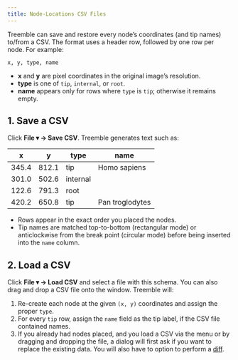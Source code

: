 ```yaml
---
title: Node-Locations CSV Files
---
```


Treemble can save and restore every node’s coordinates (and tip names) to/from a CSV. The format uses a header row, followed by one row per node. For example:

    x, y, type, name

- **x** and **y** are pixel coordinates in the original image’s resolution.
- **type** is one of `tip`, `internal`, or `root`.
- **name** appears only for rows where `type` is `tip`; otherwise it remains empty.

## 1. Save a CSV

Click **File ▾ → Save CSV**. Treemble generates text such as:

| x     | y     | type    | name             |
|-------|-------|---------|------------------|
| 345.4 | 812.1 | tip     | Homo sapiens     |
| 301.0 | 502.6 | internal |                 |
| 122.6 | 791.3 | root    |                  |
| 420.2 | 650.8 | tip     | Pan troglodytes  |

- Rows appear in the exact order you placed the nodes.
- Tip names are matched top-to-bottom (rectangular mode) or anticlockwise from the break point (circular mode) before being inserted into the `name` column.

## 2. Load a CSV

Click **File ▾ → Load CSV** and select a file with this schema. You can also drag and drop a CSV file onto the window. Treemble will:

1. Re-create each node at the given `(x, y)` coordinates and assign the proper `type`.
2. For every `tip` row, assign the `name` field as the tip label, if the CSV file contained names.
3. If you already had nodes placed, and you load a CSV via the menu or by dragging and dropping the file, a dialog will first ask if you want to replace the existing data. You will also have to option to perform a [diff](/docs/diff-tip-names-in-a-csv-file).



